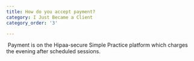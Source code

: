 ```yaml
---
title: How do you accept payment?
category: I Just Became a Client
category_order: '3'

---
```

<p>&nbsp;Payment is on the Hipaa-secure Simple Practice platform which charges the evening after scheduled sessions.</p>
